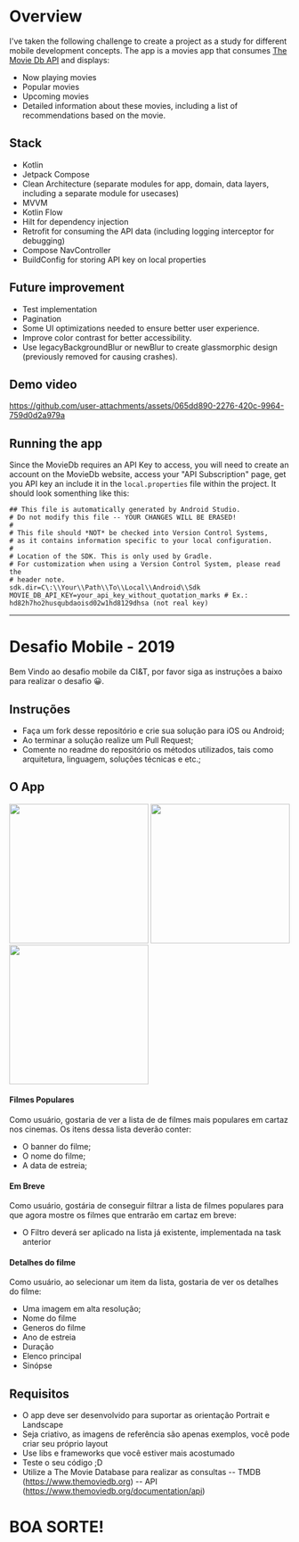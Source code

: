 # Overview

I've taken the following challenge to create a project as a study for different mobile development concepts. The app is a movies app that consumes [The Movie Db API](https://www.themoviedb.org/) and displays:

- Now playing movies
- Popular movies
- Upcoming movies
- Detailed information about these movies, including a list of recommendations based on the movie.

## Stack

- Kotlin
- Jetpack Compose
- Clean Architecture (separate modules for app, domain, data layers, including a separate module for usecases)
- MVVM
- Kotlin Flow
- Hilt for dependency injection
- Retrofit for consuming the API data (including logging interceptor for debugging)
- Compose NavController
- BuildConfig for storing API key on local properties

## Future improvement

- Test implementation
- Pagination
- Some UI optimizations needed to ensure better user experience.
- Improve color contrast for better accessibility.
- Use legacyBackgroundBlur or newBlur to create glassmorphic design (previously removed for causing crashes).

## Demo video

https://github.com/user-attachments/assets/065dd890-2276-420c-9964-759d0d2a979a

## Running the app

Since the MovieDb requires an API Key to access, you will need to create an account on the MovieDb website, access your "API Subscription" page, get you API key an include it in the `local.properties` file within the project. It should look somenthing like this:

```
## This file is automatically generated by Android Studio.
# Do not modify this file -- YOUR CHANGES WILL BE ERASED!
#
# This file should *NOT* be checked into Version Control Systems,
# as it contains information specific to your local configuration.
#
# Location of the SDK. This is only used by Gradle.
# For customization when using a Version Control System, please read the
# header note.
sdk.dir=C\:\\Your\\Path\\To\\Local\\Android\\Sdk
MOVIE_DB_API_KEY=your_api_key_without_quotation_marks # Ex.: hd82h7ho2husqubdaoisd02w1hd8129dhsa (not real key)
```

----------------------------------------------------------------------------

# Desafio Mobile - 2019

Bem Vindo ao desafio mobile da CI&T, por favor siga as instruções a baixo para realizar o desafio 😀.

## Instruções

- Faça um fork desse repositório e crie sua solução para iOS ou Android;
- Ao terminar a solução realize um Pull Request;
- Comente no readme do repositório os métodos utilizados, tais como arquitetura, linguagem, soluções técnicas e etc.;

## O App

<img src="screenshots/ss01.png?raw=true" width="250"> <img src="screenshots/ss02.png?raw=true" width="250"> <img src="screenshots/ss03.png?raw=true" width="250">

#### Filmes Populares

Como usuário, gostaria de ver a lista de de filmes mais populares em cartaz nos cinemas. Os itens dessa lista deverão conter:
 - O banner do filme;
 - O nome do filme;
 - A data de estreia;

#### Em Breve

Como usuário, gostária de conseguir filtrar a lista de filmes populares para que agora mostre os filmes que entrarão em cartaz em breve:
 - O Filtro deverá ser aplicado na lista já existente, implementada na task anterior

#### Detalhes do filme

Como usuário, ao selecionar um item da lista, gostaria de ver os detalhes do filme:
 - Uma imagem em alta resolução;
 - Nome do filme
 - Generos do filme
 - Ano de estreia
 - Duração
 - Elenco principal 
 - Sinópse
 
## Requisitos
 - O app deve ser desenvolvido para suportar as orientação Portrait e Landscape
 - Seja criativo, as imagens de referência são apenas exemplos, você pode criar seu próprio layout
 - Use libs e frameworks que você estiver mais acostumado
 - Teste o seu código ;D
 - Utilize a The Movie Database para realizar as consultas 
 -- TMDB (https://www.themoviedb.org)
 -- API (https://www.themoviedb.org/documentation/api)
 
# BOA SORTE!
 
 
